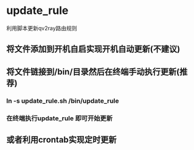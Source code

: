 # update_rule
利用脚本更新qv2ray路由规则
## 将文件添加到开机自启实现开机自动更新(不建议)

## 将文件链接到/bin/目录然后在终端手动执行更新(推荐)
### ln -s update_rule.sh /bin/update_rule
### 在终端执行update_rule 即可开始更新

## 或者利用crontab实现定时更新
